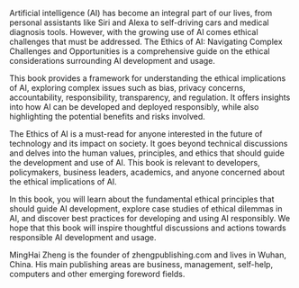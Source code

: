 
Artificial intelligence (AI) has become an integral part of our lives, from personal assistants like Siri and Alexa to self-driving cars and medical diagnosis tools. However, with the growing use of AI comes ethical challenges that must be addressed. The Ethics of AI: Navigating Complex Challenges and Opportunities is a comprehensive guide on the ethical considerations surrounding AI development and usage.

This book provides a framework for understanding the ethical implications of AI, exploring complex issues such as bias, privacy concerns, accountability, responsibility, transparency, and regulation. It offers insights into how AI can be developed and deployed responsibly, while also highlighting the potential benefits and risks involved.

The Ethics of AI is a must-read for anyone interested in the future of technology and its impact on society. It goes beyond technical discussions and delves into the human values, principles, and ethics that should guide the development and use of AI. This book is relevant to developers, policymakers, business leaders, academics, and anyone concerned about the ethical implications of AI.

In this book, you will learn about the fundamental ethical principles that should guide AI development, explore case studies of ethical dilemmas in AI, and discover best practices for developing and using AI responsibly. We hope that this book will inspire thoughtful discussions and actions towards responsible AI development and usage.

MingHai Zheng is the founder of zhengpublishing.com and lives in Wuhan, China. His main publishing areas are business, management, self-help, computers and other emerging foreword fields.
